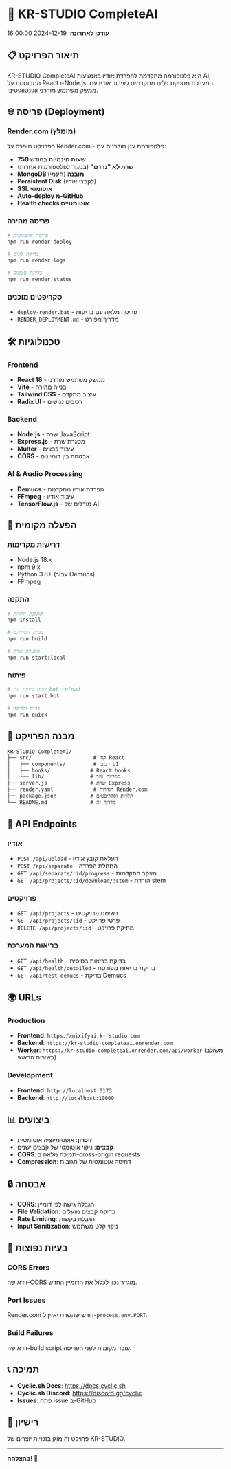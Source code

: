 # 🚀 KR-STUDIO CompleteAI

**עודכן לאחרונה**: 2024-12-19 16:00:00

## 📋 **תיאור הפרויקט**

KR-STUDIO CompleteAI הוא פלטפורמה מתקדמת להפרדת אודיו באמצעות AI, המבוססת על React ו-Node.js. המערכת מספקת כלים מתקדמים לעיבוד אודיו עם ממשק משתמש מודרני ואינטואיטיבי.

## 🌐 **פריסה (Deployment)**

### **Render.com (מומלץ)**
הפרויקט מופרס על Render.com - פלטפורמת ענן מודרנית עם:
- **750 שעות חינמיות** בחודש
- **שרת לא "נרדם"** (בניגוד לפלטפורמות אחרות)
- **MongoDB מובנה** (חינמי)
- **Persistent Disk** (לקבצי אודיו)
- **SSL אוטומטי**
- **Auto-deploy מ-GitHub**
- **Health checks אוטומטיים**

### **פריסה מהירה**
```bash
# פריסה אוטומטית
npm run render:deploy

# בדיקת לוגים
npm run render:logs

# בדיקת סטטוס
npm run render:status
```

### **סקריפטים מוכנים**
- `deploy-render.bat` - פריסה מלאה עם בדיקות
- `RENDER_DEPLOYMENT.md` - מדריך מפורט

## 🛠️ **טכנולוגיות**

### **Frontend**
- **React 18** - ממשק משתמש מודרני
- **Vite** - בנייה מהירה
- **Tailwind CSS** - עיצוב מתקדם
- **Radix UI** - רכיבים נגישים

### **Backend**
- **Node.js** - שרת JavaScript
- **Express.js** - מסגרת שרת
- **Multer** - עיבוד קבצים
- **CORS** - אבטחה בין דומיינים

### **AI & Audio Processing**
- **Demucs** - הפרדת אודיו מתקדמת
- **FFmpeg** - עיבוד אודיו
- **TensorFlow.js** - מודלים של AI

## 🚀 **הפעלה מקומית**

### **דרישות מקדימות**
- Node.js 18.x
- npm 9.x
- Python 3.8+ (עבור Demucs)
- FFmpeg

### **התקנה**
```bash
# התקנת תלויות
npm install

# בניית הפרויקט
npm run build

# הפעלת שרת
npm run start:local
```

### **פיתוח**
```bash
# שרת פיתוח עם hot reload
npm run start:hot

# בנייה ובדיקה
npm run quick
```

## 📁 **מבנה הפרויקט**

```
KR-STUDIO CompleteAI/
├── src/                    # קוד React
│   ├── components/         # רכיבי UI
│   ├── hooks/             # React hooks
│   └── lib/               # ספריות עזר
├── server.js              # שרת Express
├── render.yaml             # הגדרות Render.com
├── package.json           # תלויות וסקריפטים
└── README.md              # מדריך זה
```

## 🔧 **API Endpoints**

### **אודיו**
- `POST /api/upload` - העלאת קובץ אודיו
- `POST /api/separate` - התחלת הפרדה
- `GET /api/separate/:id/progress` - מעקב התקדמות
- `GET /api/projects/:id/download/:stem` - הורדת stem

### **פרויקטים**
- `GET /api/projects` - רשימת פרויקטים
- `GET /api/projects/:id` - פרטי פרויקט
- `DELETE /api/projects/:id` - מחיקת פרויקט

### **בריאות המערכת**
- `GET /api/health` - בדיקת בריאות בסיסית
- `GET /api/health/detailed` - בדיקת בריאות מפורטת
- `GET /api/test-demucs` - בדיקת Demucs

## 🌍 **URLs**

### **Production**
- **Frontend**: `https://mixifyai.k-rstudio.com`
- **Backend**: `https://kr-studio-completeai.onrender.com`
- **Worker**: `https://kr-studio-completeai.onrender.com/api/worker` (משולב בשירות הראשי)

### **Development**
- **Frontend**: `http://localhost:5173`
- **Backend**: `http://localhost:10000`

## 📊 **ביצועים**

- **זיכרון**: אופטימיזציה אוטומטית
- **קבצים**: ניקוי אוטומטי של קבצים ישנים
- **CORS**: תמיכה מלאה ב-cross-origin requests
- **Compression**: דחיסה אוטומטית של תגובות

## 🔒 **אבטחה**

- **CORS**: הגבלת גישה לפי דומיין
- **File Validation**: בדיקת קבצים מועלים
- **Rate Limiting**: הגבלת בקשות
- **Input Sanitization**: ניקוי קלט משתמש

## 🚨 **בעיות נפוצות**

### **CORS Errors**
וודא שה-CORS מוגדר נכון לכלול את הדומיין החדש.

### **Port Issues**
Render.com דורש שהשרת יאזין ל-`process.env.PORT`.

### **Build Failures**
וודא שה-build script עובד מקומית לפני הפריסה.

## 📞 **תמיכה**

- **Cyclic.sh Docs**: https://docs.cyclic.sh
- **Cyclic.sh Discord**: https://discord.gg/cyclic
- **Issues**: פתח issue ב-GitHub

## 📄 **רישיון**

פרויקט זה מוגן בזכויות יוצרים של KR-STUDIO.

---

**בהצלחה! 🚀**